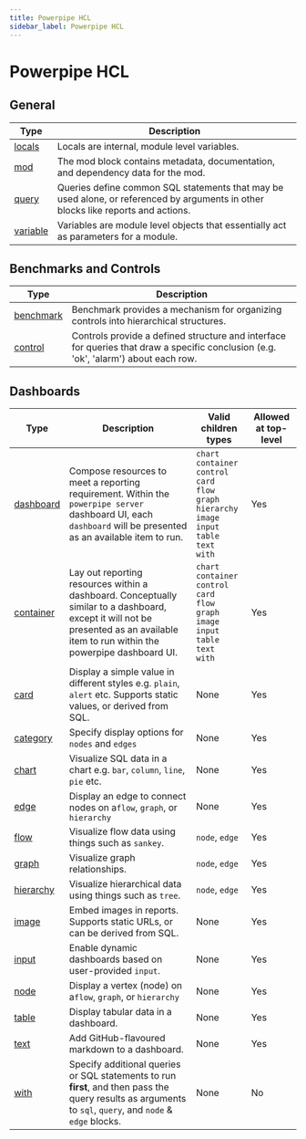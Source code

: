 ```yaml
---
title: Powerpipe HCL
sidebar_label: Powerpipe HCL
---
```


# Powerpipe HCL

## General

| Type | Description
|-|-
| [locals](/docs/powerpipe-hcl/locals) | Locals are internal, module level variables.
| [mod](/docs/powerpipe-hcl/mod)     | The mod block contains metadata, documentation, and dependency data for the mod.
| [query](/docs/powerpipe-hcl/query) | Queries define common SQL statements that may be used alone, or referenced by arguments in other blocks like reports and actions.
| [variable](/docs/powerpipe-hcl/variable) | Variables are module level objects that essentially act as parameters for a module.


## Benchmarks and Controls

| Type | Description
|-|-
| [benchmark](/docs/powerpipe-hcl/benchmark) | Benchmark provides a mechanism for organizing controls into hierarchical structures. 
| [control](/docs/powerpipe-hcl/control) | Controls provide a defined structure and interface for queries that draw a specific conclusion (e.g. 'ok', 'alarm') about each row.


## Dashboards

| Type        | Description                                                                                                                                                           | Valid children types                                                                                               | Allowed at top-level |
| ----------- | ----------------------------------------------------------------------------------------------------------------------------------------------------------------- | ------------------------------------------------------------------------------------------------------------------ | -------------------- |
| [dashboard](/docs/powerpipe-hcl/dashboard) | Compose resources to meet a reporting requirement. Within the `powerpipe server` dashboard UI, each `dashboard` will be presented as an available item to run.      | `chart`<br/>`container`<br/>`control`<br/>`card`<br/>`flow`<br/>`graph`<br/>`hierarchy`<br/>`image`<br/>`input`<br/>`table`<br/>`text` <br/>`with` | Yes                  |
| [container](/docs/powerpipe-hcl/container) | Lay out reporting resources within a dashboard. Conceptually similar to a dashboard, except it will not be presented as an available item to run within the powerpipe dashboard UI. | `chart`<br/>`container`<br/>`control`<br/>`card`<br/>`flow`<br/>`graph`<br/>`image`<br/>`input`<br/>`table`<br/>`text` <br/>`with` | Yes                  |
| [card](/docs/powerpipe-hcl/card)      | Display a simple value in different styles e.g. `plain`, `alert` etc. Supports static values, or derived from SQL. | None                                                                                                               | Yes                  |
| [category](/docs/powerpipe-hcl/category)      | Specify display options for `nodes` and `edges` | None | Yes                  |
| [chart](/docs/powerpipe-hcl/chart)     | Visualize SQL data in a chart  e.g. `bar`, `column`, `line`, `pie` etc.                                                                                       | None                                                                                                               | Yes                  |
| [edge](/docs/powerpipe-hcl/edge) | Display an edge to connect nodes on a`flow`, `graph`, or `hierarchy` | None| Yes |
| [flow](/docs/powerpipe-hcl/flow) | Visualize flow data using things such as `sankey`. | `node`, `edge` | Yes |
| [graph](/docs/powerpipe-hcl/graph) | Visualize graph relationships.  | `node`, `edge` | Yes |
| [hierarchy](/docs/powerpipe-hcl/hierarchy) | Visualize hierarchical data using things such as `tree`.| `node`, `edge` | Yes |
| [image](/docs/powerpipe-hcl/image)     | Embed images in reports. Supports static URLs, or can be derived from SQL.                                                                           | None                                                                                                               | Yes                  |
| [input](/docs/powerpipe-hcl/input)     | Enable dynamic dashboards based on user-provided `input`.                                                                                                           | None                                                                                                               | Yes                  |
| [node](/docs/powerpipe-hcl/node) | Display a vertex (node) on a`flow`, `graph`, or `hierarchy` | None| Yes |
| [table](/docs/powerpipe-hcl/table)     | Display tabular data in a dashboard.                                                                                                                                    | None                                                                                                               | Yes                  |
| [text](/docs/powerpipe-hcl/text)      | Add GitHub-flavoured markdown to a dashboard.                                                                                                          | None                                                                                                               | Yes                  |
| [with](/docs/powerpipe-hcl/with)      | Specify additional queries or SQL statements to run **first**, and then pass the query results as arguments to `sql`, `query`, and `node` & `edge` blocks.| None | No |
   